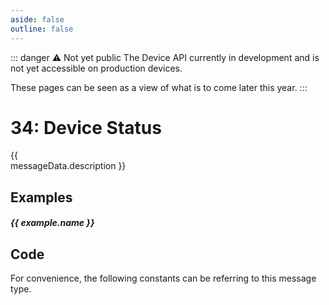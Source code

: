 ```yaml
---
aside: false
outline: false
---
```


<script setup>
import ProtocolBytes2 from '../../../components/ProtocolBytes2.vue';
import ProtocolMessageConstants from '../../../components/ProtocolMessageConstants.vue'
import PayloadTable from '../../../components/PayloadTable.vue'
import { data as protocolData } from '../../../yaml-data.data.ts'
import { computed } from 'vue'

const messageId = 34
const messageData = computed(() => protocolData?.messages?.[messageId])
const examples = computed(() => messageData.value?.examples || [])
</script>

::: danger ⚠️ Not yet public
The Device API currently in development and is not yet accessible on production devices.

These pages can be seen as a view of what is to come later this year.
:::

# 34: Device Status

<span v-if="messageData?.description" style="white-space: pre-line;">{{ messageData.description }}</span>

<PayloadTable :messageId="messageId" headerText="Payload" :yaml-data="protocolData"/>

<div v-if="examples.length > 0">

## Examples

<div v-for="(example, index) in examples" :key="index">

##### {{ example.name }}

<ProtocolBytes2 :byteString="example.bytes" :yaml-data="protocolData" :defaultCollapsed="false"/>

</div>

</div>

## Code

For convenience, the following constants can be referring to this message type.

<ProtocolMessageConstants :messageId="messageId" :yaml-data="protocolData"/>
